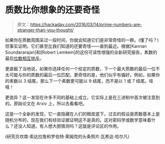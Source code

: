# 质数比你想象的还要奇怪

> 原文：<https://hackaday.com/2016/03/14/prime-numbers-are-stranger-than-you-thought/>

如果你在质数周围呆过一段时间，你就会知道它们是非常奇怪的一群。(懂了吗？)但事实证明，它们甚至比我们知道的还要奇怪——直到最近。根据[Kannan Soundararajan]和[Robert Lemkein]的这份可读性很强的全新研究报告，素数的最后[位数相互排斥](https://www.quantamagazine.org/20160313-mathematicians-discover-prime-conspiracy/)。

更直截了当地说，如果你选择任何一个给定的质数，下一个最大质数的最后一位不太可能与你的质数的最后一位匹配。更奇怪的是，他们似乎有偏好。例如，如果你的素数以 3 结尾，那么下一个素数更可能以 9 结尾，而不是以 1 或 7 结尾。哇哦！

更诡异？这一发现在许多不同的基础上成立。它实际上是在三进制中首次被注意到的。原始论文在 Arxiv 上，所以去看看吧。

这是一个全新的发现，它一直隐藏在人们的眼皮底下。过去的假设是质数基本上是随机分布的，现在我们有经验证据证明这不是真的。这对密码学或数学意味着什么？还没人知道。有人想大胆猜测吗？这就是评论区的作用。

(研究员坎南·索达拉詹和罗伯特·莱姆克的头条照片:瓦希达·哈尔凡)